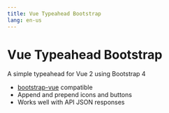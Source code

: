 ```yaml
---
title: Vue Typeahead Bootstrap
lang: en-us
---
```


# Vue Typeahead Bootstrap

A simple typeahead for Vue 2 using Bootstrap 4
 * [bootstrap-vue](https://bootstrap-vue.js.org/) compatible
 * Append and prepend icons and buttons
 * Works well with API JSON responses

